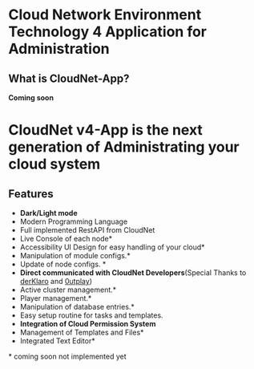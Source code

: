 # Cloud Network Environment Technology 4 Application for Administration

## What is CloudNet-App?
**Coming soon**

# **CloudNet v4-App** is the next generation of Administrating your cloud system

## Features
- **Dark/Light mode**
- Modern Programming Language
- Full implemented RestAPI from CloudNet
- Live Console of each node*
- Accessibility UI Design for easy handling of your cloud*
- Manipulation of module configs.*
- Update of node configs. *
- **Direct communicated with CloudNet Developers**(Special Thanks to [derKlaro](https://github.com/derklaro/) and [0utplay](https://github.com/0utplay))
- Active cluster management.*
- Player management.*
- Manipulation of database entries.*
- Easy setup routine for tasks and templates.
- **Integration of Cloud Permission System**
- Management of Templates and Files*
- Integrated  Text Editor*

\* coming soon not implemented yet

